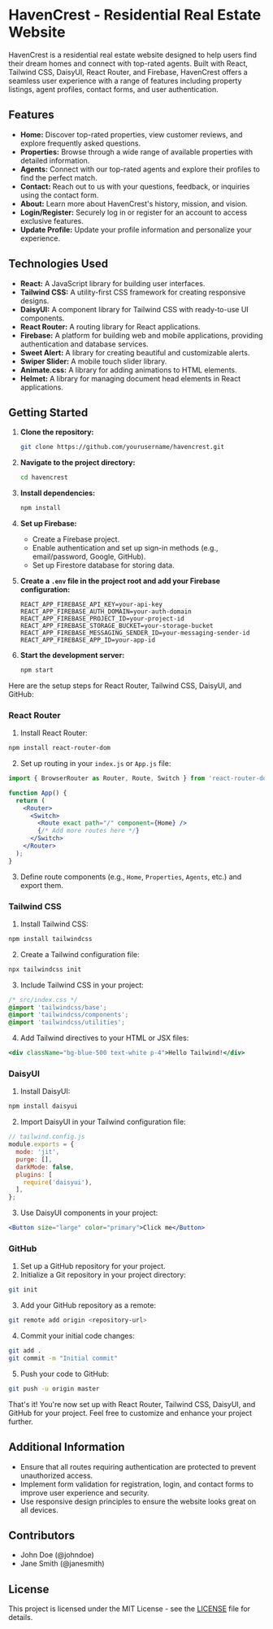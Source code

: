 # HavenCrest - Residential Real Estate Website

HavenCrest is a residential real estate website designed to help users find their dream homes and connect with top-rated agents. Built with React, Tailwind CSS, DaisyUI, React Router, and Firebase, HavenCrest offers a seamless user experience with a range of features including property listings, agent profiles, contact forms, and user authentication.

## Features

- **Home:** Discover top-rated properties, view customer reviews, and explore frequently asked questions.
- **Properties:** Browse through a wide range of available properties with detailed information.
- **Agents:** Connect with our top-rated agents and explore their profiles to find the perfect match.
- **Contact:** Reach out to us with your questions, feedback, or inquiries using the contact form.
- **About:** Learn more about HavenCrest's history, mission, and vision.
- **Login/Register:** Securely log in or register for an account to access exclusive features.
- **Update Profile:** Update your profile information and personalize your experience.

## Technologies Used

- **React:** A JavaScript library for building user interfaces.
- **Tailwind CSS:** A utility-first CSS framework for creating responsive designs.
- **DaisyUI:** A component library for Tailwind CSS with ready-to-use UI components.
- **React Router:** A routing library for React applications.
- **Firebase:** A platform for building web and mobile applications, providing authentication and database services.
- **Sweet Alert:** A library for creating beautiful and customizable alerts.
- **Swiper Slider:** A mobile touch slider library.
- **Animate.css:** A library for adding animations to HTML elements.
- **Helmet:** A library for managing document head elements in React applications.
## Getting Started

1. **Clone the repository:**
   ```bash
   git clone https://github.com/yourusername/havencrest.git
   ```

2. **Navigate to the project directory:**
   ```bash
   cd havencrest
   ```

3. **Install dependencies:**
   ```bash
   npm install
   ```

4. **Set up Firebase:**
   - Create a Firebase project.
   - Enable authentication and set up sign-in methods (e.g., email/password, Google, GitHub).
   - Set up Firestore database for storing data.

5. **Create a `.env` file in the project root and add your Firebase configuration:**
   ```
   REACT_APP_FIREBASE_API_KEY=your-api-key
   REACT_APP_FIREBASE_AUTH_DOMAIN=your-auth-domain
   REACT_APP_FIREBASE_PROJECT_ID=your-project-id
   REACT_APP_FIREBASE_STORAGE_BUCKET=your-storage-bucket
   REACT_APP_FIREBASE_MESSAGING_SENDER_ID=your-messaging-sender-id
   REACT_APP_FIREBASE_APP_ID=your-app-id
   ```

6. **Start the development server:**
   ```bash
   npm start
   ```

Here are the setup steps for React Router, Tailwind CSS, DaisyUI, and GitHub:

### React Router

1. Install React Router:

```bash
npm install react-router-dom
```

2. Set up routing in your `index.js` or `App.js` file:

```jsx
import { BrowserRouter as Router, Route, Switch } from 'react-router-dom';

function App() {
  return (
    <Router>
      <Switch>
        <Route exact path="/" component={Home} />
        {/* Add more routes here */}
      </Switch>
    </Router>
  );
}
```

3. Define route components (e.g., `Home`, `Properties`, `Agents`, etc.) and export them.

### Tailwind CSS

1. Install Tailwind CSS:

```bash
npm install tailwindcss
```

2. Create a Tailwind configuration file:

```bash
npx tailwindcss init
```

3. Include Tailwind CSS in your project:

```css
/* src/index.css */
@import 'tailwindcss/base';
@import 'tailwindcss/components';
@import 'tailwindcss/utilities';
```

4. Add Tailwind directives to your HTML or JSX files:

```jsx
<div className="bg-blue-500 text-white p-4">Hello Tailwind!</div>
```

### DaisyUI

1. Install DaisyUI:

```bash
npm install daisyui
```

2. Import DaisyUI in your Tailwind configuration file:

```js
// tailwind.config.js
module.exports = {
  mode: 'jit',
  purge: [],
  darkMode: false,
  plugins: [
    require('daisyui'),
  ],
};
```

3. Use DaisyUI components in your project:

```jsx
<Button size="large" color="primary">Click me</Button>
```

### GitHub

1. Set up a GitHub repository for your project.
2. Initialize a Git repository in your project directory:

```bash
git init
```

3. Add your GitHub repository as a remote:

```bash
git remote add origin <repository-url>
```

4. Commit your initial code changes:

```bash
git add .
git commit -m "Initial commit"
```

5. Push your code to GitHub:

```bash
git push -u origin master
```

That's it! You're now set up with React Router, Tailwind CSS, DaisyUI, and GitHub for your project. Feel free to customize and enhance your project further.

## Additional Information

- Ensure that all routes requiring authentication are protected to prevent unauthorized access.
- Implement form validation for registration, login, and contact forms to improve user experience and security.
- Use responsive design principles to ensure the website looks great on all devices.

## Contributors

- John Doe (@johndoe)
- Jane Smith (@janesmith)

## License

This project is licensed under the MIT License - see the [LICENSE](LICENSE) file for details.